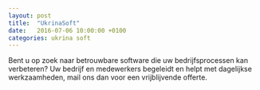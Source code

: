 ```yaml
---
layout: post
title:  "UkrinaSoft"
date:   2016-07-06 10:00:00 +0100
categories: ukrina soft
---
```

Bent u op zoek naar betrouwbare software die uw bedrijfsprocessen kan verbeteren?
Uw bedrijf en medewerkers begeleidt en helpt met dagelijkse werkzaamheden, mail ons dan voor een vrijblijvende offerte.
